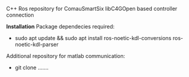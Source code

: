 C++ Ros repository for ComauSmartSix libC4GOpen based controller connection

**Installation**
Package dependecies required:
- sudo apt update && sudo apt install ros-noetic-kdl-conversions ros-noetic-kdl-parser 

Additional repository for matlab communication:
- git clone .......